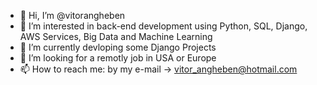 - 👋 Hi, I’m @vitorangheben
- 👀 I’m interested in back-end development using Python, SQL, Django, AWS Services, Big Data and Machine Learning
- 🌱 I’m currently devloping some Django Projects
- 💞️ I’m looking for a remotly job in USA or Europe
- 📫 How to reach me: by my e-mail -> vitor_angheben@hotmail.com

<!---
angheben/angheben is a ✨ special ✨ repository because its `README.md` (this file) appears on your GitHub profile.
You can click the Preview link to take a look at your changes.
--->
